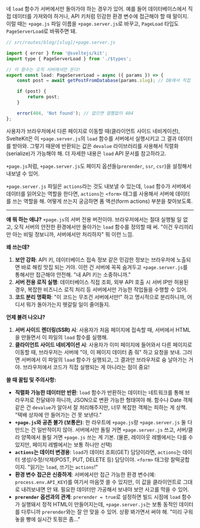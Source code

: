 네 `load` 함수가 서버에서만 돌아가야 하는 경우가 있어. 예를 들어 데이터베이스에서 직접 데이터를 가져와야 하거나, API 키처럼 민감한 환경 변수에 접근해야 할 때 말이지. 이럴 때는 `+page.js` 파일 이름을 `+page.server.js`로 바꾸고, `PageLoad` 타입도 `PageServerLoad`로 바꿔주면 돼.

```javascript
// src/routes/blog/[slug]/+page.server.js

import { error } from '@sveltejs/kit';
import type { PageServerLoad } from './$types';

// 이 함수는 오직 서버에서만 돈다!
export const load: PageServerLoad = async ({ params }) => {
	const post = await getPostFromDatabase(params.slug); // DB에서 직접 긁어오기

	if (post) {
		return post;
	}

	error(404, 'Not found'); // 없으면 얄짤없이 404
};
```

사용자가 브라우저에서 다른 페이지로 이동할 때(클라이언트 사이드 네비게이션), SvelteKit은 이 `+page.server.js`의 `load` 함수를 서버에서 실행시키고 그 결과 데이터를 받아와. 그렇기 때문에 반환되는 값은 `devalue` 라이브러리를 사용해서 직렬화(serialize)가 가능해야 해. 더 자세한 내용은 `load` API 문서를 참고하라고.

`+page.js`처럼, `+page.server.js`도 페이지 옵션들(`prerender`, `ssr`, `csr`)을 설정해서 내보낼 수 있어.

`+page.server.js` 파일은 `actions`라는 것도 내보낼 수 있는데, `load` 함수가 서버에서 데이터를 읽어오는 역할을 한다면, `actions`는 `<form>` 태그를 사용해서 서버에 데이터를 쓰는 역할을 해. 어떻게 쓰는지 궁금하면 폼 액션(form actions) 부분을 찾아보도록.

---

**얘 뭐 하는 애냐?**
`+page.js`의 서버 전용 버전이야. 브라우저에서는 절대 실행될 일 없고, 오직 서버의 안전한 환경에서만 돌아가는 `load` 함수를 정의할 때 써. "이건 우리끼리만 아는 비밀 정보니까, 서버에서만 처리하자" 뭐 이런 느낌.

**왜 쓰는데?**
1.  **보안 강화**: API 키, 데이터베이스 접속 정보 같은 민감한 정보는 브라우저에 노출되면 바로 해킹 맛집 되는 거야. 이런 건 서버에 꼭꼭 숨겨두고 `+page.server.js`를 통해서만 접근해야 안전해. "내 API 키는 소중하니까."
2.  **서버 전용 로직 실행**: 데이터베이스 직접 조회, 외부 API 호출 시 서버 IP만 허용된 경우, 복잡한 비즈니스 로직 처리 등 서버에서만 가능한 작업들을 수행할 수 있어.
3.  **코드 분리 명확화**: "이 코드는 무조건 서버에서만!" 하고 명시적으로 분리하니까, 어디서 뭐가 돌아가는지 헷갈릴 일이 줄어들지.

**언제 불려 나오냐?**
1.  **서버 사이드 렌더링(SSR) 시**: 사용자가 처음 페이지에 접속할 때, 서버에서 HTML을 만들면서 이 파일의 `load` 함수를 실행해.
2.  **클라이언트 사이드 네비게이션 시**: 사용자가 이미 페이지에 들어와서 다른 페이지로 이동할 때, 브라우저는 서버에 "야, 이 페이지 데이터 좀 줘" 하고 요청을 보내. 그러면 서버에서 이 파일의 `load` 함수가 실행되고, 그 결과만 브라우저로 슝 날아가는 거야. 브라우저에서 코드가 직접 실행되는 게 아니라는 점이 중요!

**쓸 때 꿀팁 및 주의사항:**
*   **직렬화 가능한 데이터만 반환**: `load` 함수가 반환하는 데이터는 네트워크를 통해 브라우저로 전달돼야 하니까, JSON으로 변환 가능한 형태여야 해. 함수나 Date 객체 같은 건 `devalue`가 알아서 잘 처리해주지만, 너무 복잡한 객체는 피하는 게 상책. "택배 상자에 안 들어가는 건 못 보낸다."
*   **`+page.js`와 공존 불가 (보통은)**: 한 라우트에 `+page.js`랑 `+page.server.js` 둘 다 만드는 건 일반적이지 않아. 서버에서만 돌릴 거면 `+page.server.js` 쓰고, 서버/클라 양쪽에서 돌릴 거면 `+page.js` 쓰는 게 기본. (물론, 레이아웃 레벨에서는 다를 수 있지만, 페이지 레벨에서는 보통 하나만 선택)
*   **`actions`는 데이터 변경용**: `load`가 데이터 조회(GET) 담당이라면, `actions`는 데이터 생성/수정/삭제(POST, PUT, DELETE 등) 담당이야. `<form>` 태그랑 찰떡궁합이지. "읽기는 `load`, 쓰기는 `actions`!"
*   **환경 변수 접근은 신중하게**: 서버에서만 접근 가능한 환경 변수(예: `process.env.API_KEY`)를 여기서 마음껏 쓸 수 있지만, 이 값을 클라이언트로 그대로 내려보내면 안 돼. 필요한 데이터만 가공해서 보내야 보안 사고를 막을 수 있어.
*   **`prerender` 옵션과의 관계**: `prerender = true`로 설정하면 빌드 시점에 `load` 함수가 실행돼서 정적 HTML이 만들어지는데, `+page.server.js`는 보통 동적인 데이터를 다루니까 `prerender`와는 잘 안 맞을 수 있어. 상황 봐가면서 써야 해. "미리 구워놓을 빵에 실시간 토핑은 좀..."